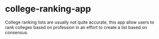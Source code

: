 # college-ranking-app
College ranking lists are usually not quite accurate, this app allow users to rank colleges based on profession in an effort to create a list based on consensus.
